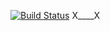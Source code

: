 [![Build Status](https://travis-ci.org/slavyanskii/2016_2_Brain404.svg?branch=master)](https://travis-ci.org/slavyanskii/2016_2_Brain404) X____X
